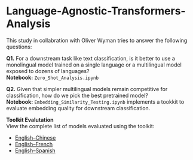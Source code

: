 # Language-Agnostic-Transformers-Analysis

This study in collabration with Oliver Wyman tries to answer the following questions:

**Q1.** For a downstream task like text classification, is it better to use a monolingual model trained on a single language or a multilingual model exposed to dozens of languages?  
**Notebook:** `Zero_Shot_Analysis.ipynb`

**Q2.** Given that simpler multilingual models remain competitive for classification, how do we pick the best pretrained model?  
**Notebook:** `Embedding_Similarity_Testing.ipynb` implements a tookkit to evaluate embedding quality for downstream classification.

**Toolkit Evalutation**  
View the complete list of models evaluated using the toolkit:

- [English–Chinese](https://sainath26.github.io/Language-Agnostic-Transformers-Analysis/Results/English_Chinese_dashboard.html)
- [English–French](https://sainath26.github.io/Language-Agnostic-Transformers-Analysis/Results/English_French_dashboard.html)
- [English–Spanish](https://sainath26.github.io/Language-Agnostic-Transformers-Analysis/Results/English_Spanish_dashboard.html)
